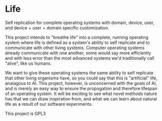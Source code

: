 # Life
Self replication for complete operating systems with domain, device, user,  and device + user + domain specific customization.

This project intends to "breathe life" into a complete, running operating system where life is defined as a system's ability to self replicate and to communicate with other living systems. Computer operating systems already communicate with one another, some would say more efficiently and with less error than the most advanced systems we'd traditionally call "alive", like us humans.

We want to give these operating systems the same ability to self replicate that other living organisms have, so you could say that this is "artificial" life, analagous to AI. This project, however, is unconcerned with the goals of AI, and is merely an easy way to ensure the propogation and therefore lifespan of an operating system. It will be exciting to see what novel methods nature has that we can draw inspiration from, and what we can learn about natural life as a result of our software experiments.

This project is GPL3

